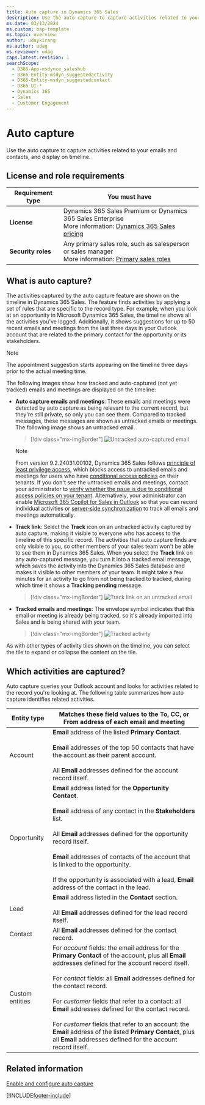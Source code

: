 ```yaml
---
title: Auto capture in Dynamics 365 Sales
description: Use the auto capture to capture activities related to your emails and contacts, and display on timeline.
ms.date: 03/13/2024
ms.custom: bap-template
ms.topic: overview
author: udaykirang
ms.author: udag
ms.reviewer: udag
caps.latest.revision: 1
searchScope: 
  - D365-App-msdynce_saleshub
  - D365-Entity-msdyn_suggestedactivity
  - D365-Entity-msdyn_suggestedcontact
  - D365-UI-*
  - Dynamics 365
  - Sales
  - Customer Engagement
---
```

# Auto capture 

Use the auto capture to capture activities related to your emails and contacts, and display on timeline.

## License and role requirements

| Requirement type | You must have |  
|-----------------------|---------|
| **License** | Dynamics 365 Sales Premium or Dynamics 365 Sales Enterprise <br>More information: [Dynamics 365 Sales pricing](https://dynamics.microsoft.com/sales/pricing/) |
| **Security roles** | Any primary sales role, such as salesperson or sales manager<br>  More information: [Primary sales roles](security-roles-for-sales.md#primary-sales-roles)|


## What is auto capture? 

The activities captured by the auto capture feature are shown on the timeline in Dynamics 365 Sales. The feature finds activities by applying a set of rules that are specific to the record type. For example, when you look at an opportunity in Microsoft Dynamics 365 Sales, the timeline shows all the activities you've logged. Additionally, it shows suggestions for up to 50 recent emails and meetings from the last three days in your Outlook account that are related to the primary contact for the opportunity or its stakeholders.

>[!NOTE]
>The appointment suggestion starts appearing on the timeline three days prior to the actual meeting time.

The following images show how tracked and auto-captured (not yet tracked) emails and meetings are displayed on the timeline:

-	**Auto capture emails and meetings**: These emails and meetings were detected by auto capture as being relevant to the current record, but they're still private, so only you can see them. Compared to tracked messages, these messages are shown as untracked emails or meetings. The following image shows an untracked email.

    > [!div class="mx-imgBorder"]
    > ![Untracked auto-captured email](media/auto-capture-basic-capture-email.png "Untracked auto-captured email")

    > [!NOTE]
    > From version 9.2.24031.00102, Dynamics 365 Sales follows [principle of least privilege access](/entra/identity-platform/secure-least-privileged-access), which blocks access to untracked emails and meetings for users who have [conditional access policies](/entra/identity/conditional-access/concept-conditional-access-policy-common?tabs=secure-foundation) on their tenants. If you don't see the untracked emails and meetings, contact your administrator to [verify whether the issue is due to conditional access policies on your tenant](/troubleshoot/dynamics-365/sales/troubleshoot-emails-issues#issue-unable-to-view-untracked-emails-and-meetings-in-auto-capture). Alternatively, your administrator can enable [Microsoft 365 Copilot for Sales in Outlook](/microsoft-sales-copilot/save-outlook-activities-crm) so that you can record individual activities or [server-side synchronization](/power-platform/admin/email-message-filtering-correlation) to track all emails and meetings automatically.


-	**Track link**: Select the **Track** icon on an untracked activity captured by auto capture, making it visible to everyone who has access to the timeline of this specific record.
The activities that auto capture finds are only visible to you, so other members of your sales team won't be able to see them in Dynamics 365 Sales. When you select the **Track** link on any auto-captured message, you turn it into a tracked email message, which saves the activity into the Dynamics 365 Sales database and makes it visible to other members of your team. It might take a few minutes for an activity to go from not being tracked to tracked, during which time it shows a **Tracking pending** message.

    > [!div class="mx-imgBorder"]
    > ![Track link on an untracked email](media/auto-capture-basic-track-link.png "Track link on an untracked email")

-	**Tracked emails and meetings**: The envelope symbol indicates that this email or meeting is already being tracked, so it's already imported into Sales and is being shared with your team.

    > [!div class="mx-imgBorder"]
    > ![Tracked activity](media/auto-capture-basic-tracked-email.png "Tracked email")

As with other types of activity tiles shown on the timeline, you can select the tile to expand or collapse the content on the tile.

## Which activities are captured?

Auto capture queries your Outlook account and looks for activities related to the record you're looking at. The following table summarizes how auto capture identifies related activities.

|Entity type|Matches these field values to the To, CC, or From address of each email and meeting |  
|-----------------|--------------------------------------------------------------------------------------|  
|Account|**Email** address of the listed **Primary Contact**.<br /><br /> **Email** addresses of the top 50 contacts that have the account as their parent account.<br /><br /> All **Email** addresses defined for the account record itself.|  
|Opportunity|**Email** address listed for the **Opportunity Contact**.<br /><br /> **Email** address of any contact in the **Stakeholders** list.<br /><br /> All **Email** addresses defined for the opportunity record itself.<br /><br />**Email** addresses of contacts of the account that is linked to the opportunity.<br /><br />If the opportunity is associated with a lead, **Email** address of the contact in the lead.|  
|Lead|**Email** address listed in the **Contact** section.<br /><br /> All **Email** addresses defined for the lead record itself.|  
|Contact|All **Email** addresses defined for the contact record.|  
|Custom entities|For *account* fields: the email address for the **Primary Contact** of the account, plus all **Email** addresses defined for the account record itself.<br /><br /> For *contact* fields: all **Email** addresses defined for the contact record.<br /><br /> For *customer* fields that refer to a contact: all **Email** addresses defined for the contact record.<br /><br /> For *customer* fields that refer to an account: the **Email** address of the listed **Primary Contact**, plus all **Email** addresses defined for the account record itself.|  


## Related information

[Enable and configure auto capture](configure-auto-capture.md)

[!INCLUDE[footer-include](../includes/footer-banner.md)]
